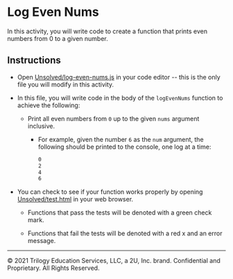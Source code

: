 # Log Even Nums

In this activity, you will write code to create a function that prints even numbers from 0 to a given number.

## Instructions

* Open [Unsolved/log-even-nums.js](./Unsolved/log-even-nums.js) in your code editor -- this is the only file you will modify in this activity.

* In this file, you will write code in the body of the `logEvenNums` function to achieve the following:

  * Print all even numbers from `0` up to the given `nums` argument inclusive.

    * For example, given the number `6` as the `num` argument, the following should be printed to the console, one log at a time:

      ```bash
      0
      2
      4
      6
      ```

* You can check to see if your function works properly by opening [Unsolved/test.html](./Unsolved/test.html) in your web browser.

  * Functions that pass the tests will be denoted with a green check mark.

  * Functions that fail the tests will be denoted with a red x and an error message.

---
© 2021 Trilogy Education Services, LLC, a 2U, Inc. brand. Confidential and Proprietary. All Rights Reserved.
